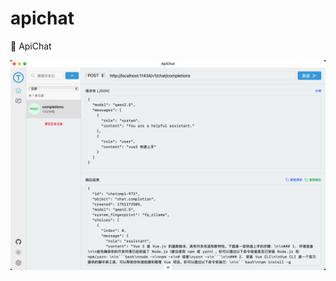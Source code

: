 # apichat

🤖 ApiChat

<picture>
  <source media="(prefers-color-scheme: dark)" srcset="./img/dark.png">
  <img alt="ApiChat 应用截图" src="./img/light.png">
</picture>
